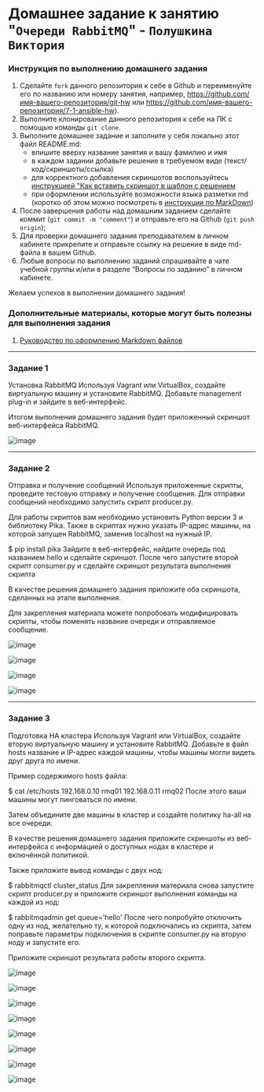 # Домашнее задание к занятию "`Очереди RabbitMQ`" - `Полушкина Виктория`


### Инструкция по выполнению домашнего задания

   1. Сделайте `fork` данного репозитория к себе в Github и переименуйте его по названию или номеру занятия, например, https://github.com/имя-вашего-репозитория/git-hw или  https://github.com/имя-вашего-репозитория/7-1-ansible-hw).
   2. Выполните клонирование данного репозитория к себе на ПК с помощью команды `git clone`.
   3. Выполните домашнее задание и заполните у себя локально этот файл README.md:
      - впишите вверху название занятия и вашу фамилию и имя
      - в каждом задании добавьте решение в требуемом виде (текст/код/скриншоты/ссылка)
      - для корректного добавления скриншотов воспользуйтесь [инструкцией "Как вставить скриншот в шаблон с решением](https://github.com/netology-code/sys-pattern-homework/blob/main/screen-instruction.md)
      - при оформлении используйте возможности языка разметки md (коротко об этом можно посмотреть в [инструкции  по MarkDown](https://github.com/netology-code/sys-pattern-homework/blob/main/md-instruction.md))
   4. После завершения работы над домашним заданием сделайте коммит (`git commit -m "comment"`) и отправьте его на Github (`git push origin`);
   5. Для проверки домашнего задания преподавателем в личном кабинете прикрепите и отправьте ссылку на решение в виде md-файла в вашем Github.
   6. Любые вопросы по выполнению заданий спрашивайте в чате учебной группы и/или в разделе “Вопросы по заданию” в личном кабинете.
   
Желаем успехов в выполнении домашнего задания!
   
### Дополнительные материалы, которые могут быть полезны для выполнения задания

1. [Руководство по оформлению Markdown файлов](https://gist.github.com/Jekins/2bf2d0638163f1294637#Code)

---

### Задание 1
Установка RabbitMQ
Используя Vagrant или VirtualBox, создайте виртуальную машину и установите RabbitMQ. Добавьте management plug-in и зайдите в веб-интерфейс.

Итогом выполнения домашнего задания будет приложенный скриншот веб-интерфейса RabbitMQ.

![image](https://github.com/vapolushkina/homework/assets/121248099/4a9e3ef8-de16-4cf4-a56b-d4811edd62ec)

---

### Задание 2
Отправка и получение сообщений
Используя приложенные скрипты, проведите тестовую отправку и получение сообщения. Для отправки сообщений необходимо запустить скрипт producer.py.

Для работы скриптов вам необходимо установить Python версии 3 и библиотеку Pika. Также в скриптах нужно указать IP-адрес машины, на которой запущен RabbitMQ, заменив localhost на нужный IP.

$ pip install pika
Зайдите в веб-интерфейс, найдите очередь под названием hello и сделайте скриншот. После чего запустите второй скрипт consumer.py и сделайте скриншот результата выполнения скрипта

В качестве решения домашнего задания приложите оба скриншота, сделанных на этапе выполнения.

Для закрепления материала можете попробовать модифицировать скрипты, чтобы поменять название очереди и отправляемое сообщение.

![image](https://github.com/vapolushkina/homework/assets/121248099/4229b6db-41cf-4089-9627-78ae36395d8f)

![image](https://github.com/vapolushkina/homework/assets/121248099/f0bac071-8a00-4ca2-b27c-d974b6595f91)

![image](https://github.com/vapolushkina/homework/assets/121248099/f9df08dc-f53b-4e07-98a7-e4b4015aa015)

![image](https://github.com/vapolushkina/homework/assets/121248099/e36a2109-6cb9-4a57-8940-7e4513af89e0)


---

### Задание 3
Подготовка HA кластера
Используя Vagrant или VirtualBox, создайте вторую виртуальную машину и установите RabbitMQ. Добавьте в файл hosts название и IP-адрес каждой машины, чтобы машины могли видеть друг друга по имени.

Пример содержимого hosts файла:

$ cat /etc/hosts
192.168.0.10 rmq01
192.168.0.11 rmq02
После этого ваши машины могут пинговаться по имени.

Затем объедините две машины в кластер и создайте политику ha-all на все очереди.

В качестве решения домашнего задания приложите скриншоты из веб-интерфейса с информацией о доступных нодах в кластере и включённой политикой.

Также приложите вывод команды с двух нод:

$ rabbitmqctl cluster_status
Для закрепления материала снова запустите скрипт producer.py и приложите скриншот выполнения команды на каждой из нод:

$ rabbitmqadmin get queue='hello'
После чего попробуйте отключить одну из нод, желательно ту, к которой подключались из скрипта, затем поправьте параметры подключения в скрипте consumer.py на вторую ноду и запустите его.

Приложите скриншот результата работы второго скрипта.

![image](https://github.com/vapolushkina/homework/assets/121248099/83f80782-d8d3-4f2f-98c4-268e31c45eaa)

![image](https://github.com/vapolushkina/homework/assets/121248099/bc0565a0-d41f-4b1b-870a-1744eb34305e)

![image](https://github.com/vapolushkina/homework/assets/121248099/f9a7ce7a-e6b2-4564-8ab6-c55a4884f113)

![image](https://github.com/vapolushkina/homework/assets/121248099/8ec95e8e-97c0-4dab-98dd-7dd7b09a11d6)

![image](https://github.com/vapolushkina/homework/assets/121248099/6dffed35-51f1-4d65-9ea0-36555efba114)

![image](https://github.com/vapolushkina/homework/assets/121248099/3db7a441-316d-4725-a369-b621c58cb082)

![image](https://github.com/vapolushkina/homework/assets/121248099/c481f3ca-6045-40c7-afbb-b0b341d04bc4)

![image](https://github.com/vapolushkina/homework/assets/121248099/12dc7990-3b81-4673-8265-1f21d32b1647)
